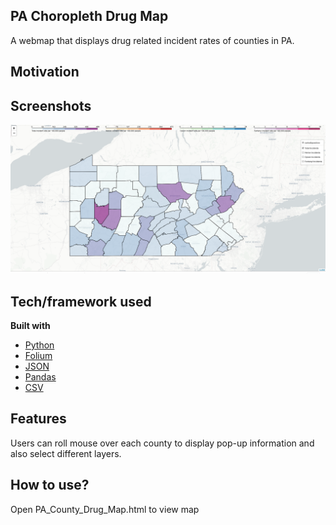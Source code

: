 ## PA Choropleth Drug Map
A webmap that displays drug related incident rates of counties in PA.  

## Motivation

 
## Screenshots
![screenshot](https://github.com/jgrovedev/PA-Choropleth-Drug-Map/blob/master/Screenshot_drugmap.PNG)

## Tech/framework used
<b>Built with</b>
- [Python](https://www.python.org/) 
- [Folium](https://python-visualization.github.io/folium/)
- [JSON](https://docs.python.org/3/library/json.html)
- [Pandas](https://pandas.pydata.org/)
- [CSV](https://docs.python.org/3/library/csv.html)

## Features
Users can roll mouse over each county to display pop-up information and also select different layers.

## How to use?
Open PA_County_Drug_Map.html to view map
